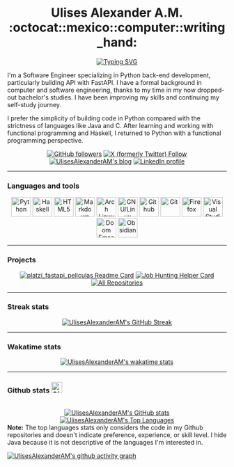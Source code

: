 <!-- markdownlint-disable MD033 -->

<h1 align="center"> Ulises Alexander A.M. :octocat::mexico::computer::writing_hand: </h1>

<!-- Typing SVG by DenverCoder1 - https://github.com/DenverCoder1/readme-typing-svg -->
<div align=center>
  <a href="https://git.io/typing-svg"><img src="https://readme-typing-svg.demolab.com?font=+JetBrains+Mono+&pause=1000&color=D2183B&center=true&width=440&height=45&lines=Software+Engineer;Python+developer;Arch+Linux+user;Avid+reader" alt="Typing SVG" /></a>
</div>

I'm a Software Engineer specializing in Python back-end development, particularly building API with FastAPI. I have a formal background in computer and software engineering, thanks to my time in my now dropped-out bachelor's studies. I have been improving my skills and continuing my self-study journey.

I prefer the simplicity of building code in Python compared with the strictness of languages like Java and C. After learning and working with functional programming and Haskell, I returned to Python with a functional programming perspective.

<!-- Social badges section -->
<!-- Badges with custom icons - https://github.com/DenverCoder1/custom-icon-badges -->
<div align=center>
  <a href="https://github.com/UlisesAlexanderAM?tab=followers" target="_blank">
    <img alt="GitHub followers" title="Follow me on Github" src="https://custom-icon-badges.demolab.com/github/followers/UlisesAlexanderAM?color=red&label=Follow&logo=github&style=for-the-badge"></a>
  <a href="https://twitter.com/intent/follow?screen_name=ulisesaam" target="_blank">
    <img alt="X (formerly Twitter) Follow" title="Follow me on X (formerly Twitter)" src="https://custom-icon-badges.demolab.com/twitter/follow/ulisesaam?color=blue&logo=x&style=for-the-badge"></a>
  <a href="https://uaam.hashnode.dev" target="_blank">
    <img alt="UlisesAlexanderAM's blog" title="Visit my blog" src="https://custom-icon-badges.demolab.com/badge/Blog-blue.svg?style=for-the-badge&logo=hashnode"></a>
  <a href="https://www.linkedin.com/in/ulises-alexander-am/" target="_blank">
    <img alt="LinkedIn profile" title="Visit my LinkedIn profile" src="https://custom-icon-badges.demolab.com/badge/LinkedIn-0a66c2.svg?style=for-the-badge&logo=linkedin"></a>
</div>

---

### Languages and tools

<div align=center>
  <a href="https://www.python.org" target="_blank">
    <img  alt="Python" title="Python" width=45px src="https://cdn.jsdelivr.net/gh/devicons/devicon/icons/python/python-original.svg" /></a>
  <a href="https://www.haskell.org" target="_blank">
    <img  alt="Haskell" title="Haskell" width=45px src="https://cdn.jsdelivr.net/gh/devicons/devicon/icons/haskell/haskell-original.svg" /></a>
  <a href="https://developer.mozilla.org/en-US/docs/Glossary/HTML5" target="_blank">
    <img  alt="HTML5" title="HTML5" width=45px src="https://cdn.jsdelivr.net/gh/devicons/devicon/icons/html5/html5-original.svg" /></a>
  <a href="https://docs.github.com/articles/markdown-basics" target="_blank">
    <img  alt="Markdown" title="Markdown" width=45px src="https://cdn.simpleicons.org/markdown/_/white" /></a>
  <a href="https://archlinux.org/" target="_blank">
    <img  alt="Arch Linux" title="Arch Linux" width=45px src="https://cdn.simpleicons.org/archlinux/1793D1" /></a>
  <a href="https://en.wikipedia.org/wiki/Linux" target="_blank">
    <img  alt="GNU/Linux" title="GNU/Linux" width=45px src="https://cdn.jsdelivr.net/gh/devicons/devicon/icons/linux/linux-original.svg" /></a>
  <a href="https://github.com" target="_blank">
    <img  alt="Github" title="Github" width=45px src="https://cdn.simpleicons.org/github/_/white" /></a>
  <a href="https://git-scm.com" target="_blank">
    <img  alt="Git" title="Git" width=45px src="https://cdn.jsdelivr.net/gh/devicons/devicon/icons/git/git-original.svg" /></a>
  <a href="https://www.mozilla.org/en-US/firefox/" target="_blank">
    <img  alt="Firefox" title="Firefox" width=45px src="https://cdn.jsdelivr.net/gh/devicons/devicon/icons/firefox/firefox-plain.svg" /></a>
  <a href="https://code.visualstudio.com/" target="_blank">
    <img alt="Visual Studio Code" title="Visual Studio Code" width=45px src="https://cdn.jsdelivr.net/gh/devicons/devicon/icons/vscode/vscode-original.svg" /></a>
  <a href="https://github.com/doomemacs/doomemacs" target="_blank">
    <img  alt="Doom Emacs" title="Doom Emacs" width=45px src="https://cdn.simpleicons.org/gnuemacs/7f5ab6" /></a>
  <a href="https://obsidian.md/" target="_blank">
    <img  alt="Obsidian" title="Obsidian" width=45px src="https://cdn.simpleicons.org/obsidian/7C3AED" /></a>
</div>
  
---

### Projects

<div align=center>
    <a href="https://github.com/UlisesAlexanderAM/skillventory" target="_blank">
      <img alt="platzi_fastapi_peliculas Readme Card" src="https://github-readme-stats-ulisesalexanderam.vercel.app/api/pin/?username=UlisesAlexanderAM&repo=skillventory&theme=radical" /></a>
    <a href="https://github.com/UlisesAlexanderAM/my_portfolio_api" target="_blank">
      <img alt="Job Hunting Helper Card" src="https://github-readme-stats-ulisesalexanderam.vercel.app/api/pin/?username=UlisesAlexanderAM&repo=my_portfolio_api&theme=radical" /></a>
    </br>
    <a href="https://github.com/UlisesAlexanderAM?tab=repositories" target="_blank">
      <img alt="All Repositories" title="All Repositories" src="https://custom-icon-badges.demolab.com/badge/-All%20Repos-e41d44?style=for-the-badge&logoColor=white&logo=repo" /></a>
</div>

---

### Streak stats

<div align=center>

  <a href="https://git.io/streak-stats">
    <img alt="UlisesAlexanderAM's GitHub Streak" src="https://streak-stats.demolab.com?user=UlisesAlexanderAM&theme=neon-dark" /></a>

</div>

---

### Wakatime stats

<div align=center>
  <a href="https://github.com/anuraghazra/github-readme-stats">
    <img alt="UlisesAlexanderAM's wakatime stats" src="https://github-readme-stats-ulisesalexanderam.vercel.app/api/wakatime?username=Ulises_Alexander_AM&theme=radical&layout=compact" /></a>
</div>

---

### Github stats <img alt="Github" title="Github" width=25px src="https://cdn.jsdelivr.net/npm/simple-icons@latest/icons/github.svg" />

<!-- https://github.com/anuraghazra/github-readme-stats -->
<!-- <details>
<summary><b>Github Profile Stats</b></summary> -->
  <div align=center>
    <br/>
    <a href="https://github.com/anuraghazra/github-readme-stats">
      <img alt="UlisesAlexanderAM's GitHub stats" src="https://github-readme-stats-ulisesalexanderam.vercel.app/api?username=UlisesAlexanderAM&show_icons=true&theme=radical"/></a>
    <a href="https://github.com/anuraghazra/github-readme-stats">
        <img alt="UlisesAlexanderAM's Top Languages" src="https://github-readme-stats-ulisesalexanderam.vercel.app/api/top-langs/?username=UlisesAlexanderAM&layout=compact&theme=radical&hide=java&langs_count=6"/></a>
    <br/>
  </div>
  <b>Note:</b> The top languages stats only considers the code in my Github repositories and doesn't indicate preference, experience, or skill level. I hide Java because it is not descriptive of the languages I'm interested in.
  <br/>
<!--</details>-->

<a href="https://github.com/ashutosh00710/github-readme-activity-graph"><img alt="UlisesAlexanderAM's github activity graph" src="https://github-readme-activity-graph.vercel.app/graph?username=UlisesAlexanderAM&theme=redical"/></a>
